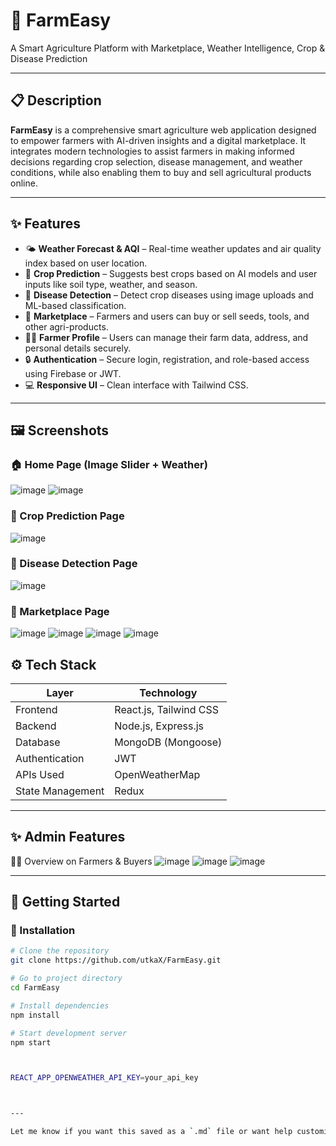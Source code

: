 # 🚜 FarmEasy

A Smart Agriculture Platform with Marketplace, Weather Intelligence, Crop & Disease Prediction

---

## 📋 Description

**FarmEasy** is a comprehensive smart agriculture web application designed to empower farmers with AI-driven insights and a digital marketplace. It integrates modern technologies to assist farmers in making informed decisions regarding crop selection, disease management, and weather conditions, while also enabling them to buy and sell agricultural products online.

---

## ✨ Features

- 🌤️ **Weather Forecast & AQI** – Real-time weather updates and air quality index based on user location.
- 🌾 **Crop Prediction** – Suggests best crops based on AI models and user inputs like soil type, weather, and season.
- 🧪 **Disease Detection** – Detect crop diseases using image uploads and ML-based classification.
- 🛒 **Marketplace** – Farmers and users can buy or sell seeds, tools, and other agri-products.
- 👨‍🌾 **Farmer Profile** – Users can manage their farm data, address, and personal details securely.
- 🔒 **Authentication** – Secure login, registration, and role-based access using Firebase or JWT.
- 💻 **Responsive UI** – Clean interface with Tailwind CSS.

---

## 🖼️ Screenshots

### 🏠 Home Page (Image Slider + Weather)
![image](https://github.com/user-attachments/assets/266a0c46-63da-4a41-893b-7423b2659522)
![image](https://github.com/user-attachments/assets/079242fb-010d-496b-be7a-e30b30a2e39d)


### 🌾 Crop Prediction Page
![image](https://github.com/user-attachments/assets/c7d1f318-5346-499a-aa2f-41839ea4177d)

### 🧪 Disease Detection Page
![image](https://github.com/user-attachments/assets/5004836d-e2fb-4412-a6b6-a1eb682b50f6)


### 🛒 Marketplace Page
![image](https://github.com/user-attachments/assets/36e7782e-4426-41c1-b3a5-0fdeca39d69f)
![image](https://github.com/user-attachments/assets/e468d1ef-68db-4cf5-bb12-0090f80c58c8)
![image](https://github.com/user-attachments/assets/c9379f23-ab71-4dca-90a3-f57a20d35e42)
![image](https://github.com/user-attachments/assets/da8638e9-37b0-4966-b1d7-53bae0c032e0)



## ⚙️ Tech Stack

| Layer        | Technology                    |
|--------------|-------------------------------|
| Frontend     | React.js, Tailwind CSS        |
| Backend      | Node.js, Express.js           |
| Database     | MongoDB (Mongoose)            |
| Authentication | JWT                         |
| APIs Used    | OpenWeatherMap                |
| State Management | Redux                     |

---

## ✨ Admin Features
  🧑‍💼 Overview on Farmers & Buyers
![image](https://github.com/user-attachments/assets/1d8acb9e-3a09-4b35-addb-07021b799f5e)
![image](https://github.com/user-attachments/assets/2a460870-3865-4a2d-b191-5683f2d5851f)
![image](https://github.com/user-attachments/assets/6a1f6ed5-1309-4545-b9d0-5c3d437fc593)



---

## 🚀 Getting Started

### 🔧 Installation

```bash
# Clone the repository
git clone https://github.com/utkaX/FarmEasy.git

# Go to project directory
cd FarmEasy

# Install dependencies
npm install

# Start development server
npm start



REACT_APP_OPENWEATHER_API_KEY=your_api_key



---

Let me know if you want this saved as a `.md` file or want help customizing for your name, live demo link.

